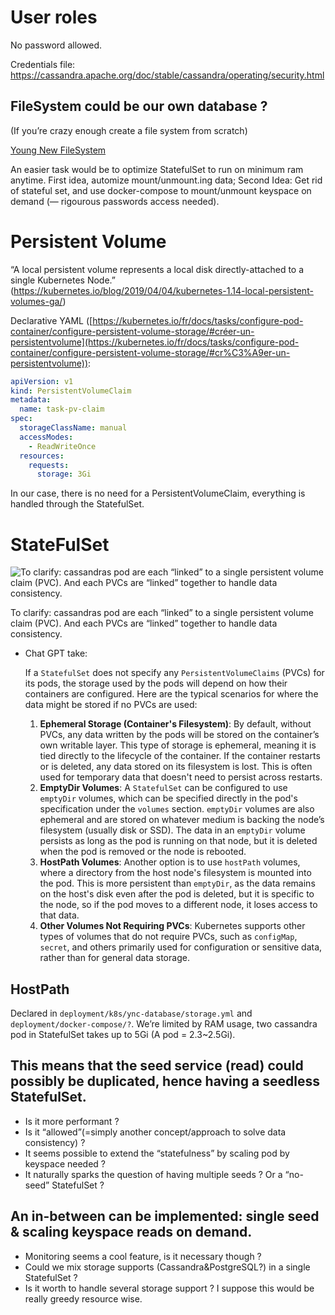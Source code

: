 # User roles

No password allowed.

Credentials file: https://cassandra.apache.org/doc/stable/cassandra/operating/security.html

## FileSystem could be our own database ?

(If you’re crazy enough create a file system from scratch)

[Young New FileSystem](https://www.notion.so/Young-New-FileSystem-0f0824fe441f477facacbb4eaa3225b0?pvs=21)

An easier task would be to optimize StatefulSet to run on minimum ram anytime. First idea, automize mount/unmount.ing data; Second Idea: Get rid of stateful set, and use docker-compose to mount/unmount keyspace on demand (— rigourous passwords access needed).

# Persistent Volume

“A local persistent volume represents a local disk directly-attached to a single Kubernetes Node.” (https://kubernetes.io/blog/2019/04/04/kubernetes-1.14-local-persistent-volumes-ga/)

Declarative YAML ([https://kubernetes.io/fr/docs/tasks/configure-pod-container/configure-persistent-volume-storage/#créer-un-persistentvolume](https://kubernetes.io/fr/docs/tasks/configure-pod-container/configure-persistent-volume-storage/#cr%C3%A9er-un-persistentvolume)):

```yaml
apiVersion: v1
kind: PersistentVolumeClaim
metadata:
  name: task-pv-claim
spec:
  storageClassName: manual
  accessModes:
    - ReadWriteOnce
  resources:
    requests:
      storage: 3Gi
```

In our case, there is no need for a PersistentVolumeClaim, everything is handled through the StatefulSet.

# StateFulSet

![To clarify: cassandras pod are each “linked” to a single persistent volume claim (PVC). And each PVCs are “linked” together to handle data consistency.](https://prod-files-secure.s3.us-west-2.amazonaws.com/17c9f6cd-50b0-49e0-9471-730c4a1ddcc7/a56772de-c292-4bde-af4e-634d1340f345/Untitled.png)

To clarify: cassandras pod are each “linked” to a single persistent volume claim (PVC). And each PVCs are “linked” together to handle data consistency.

- Chat GPT take:
    
    If a `StatefulSet` does not specify any `PersistentVolumeClaims` (PVCs) for its pods, the storage used by the pods will depend on how their containers are configured. Here are the typical scenarios for where the data might be stored if no PVCs are used:
    
    1. **Ephemeral Storage (Container's Filesystem)**: By default, without PVCs, any data written by the pods will be stored on the container’s own writable layer. This type of storage is ephemeral, meaning it is tied directly to the lifecycle of the container. If the container restarts or is deleted, any data stored on its filesystem is lost. This is often used for temporary data that doesn't need to persist across restarts.
    2. **EmptyDir Volumes**: A `StatefulSet` can be configured to use `emptyDir` volumes, which can be specified directly in the pod's specification under the `volumes` section. `emptyDir` volumes are also ephemeral and are stored on whatever medium is backing the node’s filesystem (usually disk or SSD). The data in an `emptyDir` volume persists as long as the pod is running on that node, but it is deleted when the pod is removed or the node is rebooted.
    3. **HostPath Volumes**: Another option is to use `hostPath` volumes, where a directory from the host node's filesystem is mounted into the pod. This is more persistent than `emptyDir`, as the data remains on the host's disk even after the pod is deleted, but it is specific to the node, so if the pod moves to a different node, it loses access to that data.
    4. **Other Volumes Not Requiring PVCs**: Kubernetes supports other types of volumes that do not require PVCs, such as `configMap`, `secret`, and others primarily used for configuration or sensitive data, rather than for general data storage.

## HostPath

Declared in `deployment/k8s/ync-database/storage.yml` and `deployment/docker-compose/?`. We’re limited by RAM usage, two cassandra pod in StatefulSet takes up to 5Gi (A pod = 2.3~2.5Gi).

## This means that the seed service (read) could possibly be duplicated, hence having a seedless StatefulSet.

- Is it more performant ?
- Is it “allowed”(=simply another concept/approach to solve data consistency) ?
- It seems possible to extend the “statefulness” by scaling pod by keyspace needed ?
- It naturally sparks the question of having multiple seeds ? Or a “no-seed” StatefulSet ?

## An in-between can be implemented: single seed & scaling keyspace reads on demand.

- Monitoring seems a cool feature, is it necessary though ?
- Could we mix storage supports (Cassandra&PostgreSQL?) in a single StatefulSet ?
- Is it worth to handle several storage support ? I suppose this would be really greedy resource wise.